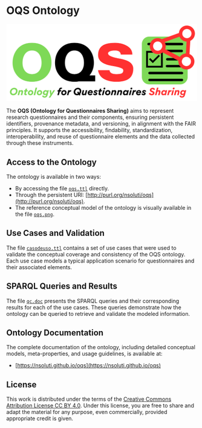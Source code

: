# OQS Ontology

![OQS Logo](./logo.png)

The **OQS (Ontology for Questionnaires Sharing)** aims to represent research questionnaires and their components, ensuring persistent identifiers, provenance metadata, and versioning, in alignment with the FAIR principles. It supports the accessibility, findability, standardization, interoperability, and reuse of questionnaire elements and the data collected through these instruments.

## Access to the Ontology

The ontology is available in two ways:
- By accessing the file [`oqs.ttl`](./oqs.ttl) directly.
- Through the persistent URI: [http://purl.org/nsoluti/oqs](http://purl.org/nsoluti/oqs).
- The reference conceptual model of the ontology is visually available in the file [`oqs.png`](./oqs.png).

## Use Cases and Validation

The file [`casodeuso.ttl`](./casodeuso.ttl) contains a set of use cases that were used to validate the conceptual coverage and consistency of the OQS ontology. Each use case models a typical application scenario for questionnaires and their associated elements.

## SPARQL Queries and Results

The file [`qc.doc`](./qc.doc) presents the SPARQL queries and their corresponding results for each of the use cases. These queries demonstrate how the ontology can be queried to retrieve and validate the modeled information.

## Ontology Documentation

The complete documentation of the ontology, including detailed conceptual models, meta-properties, and usage guidelines, is available at:
- [https://nsoluti.github.io/oqs](https://nsoluti.github.io/oqs)

## License

This work is distributed under the terms of the [Creative Commons Attribution License CC BY 4.0](https://creativecommons.org/licenses/by/4.0/legalcode).
Under this license, you are free to share and adapt the material for any purpose, even commercially, provided appropriate credit is given.
